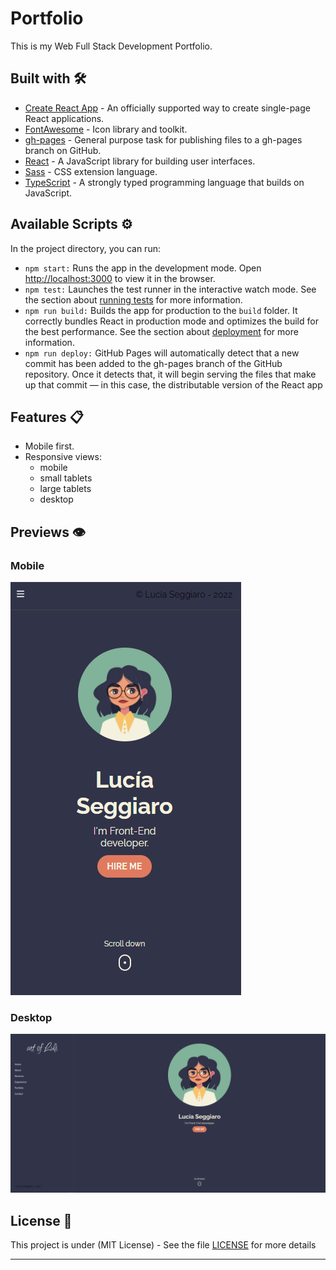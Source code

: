 # Portfolio

This is my Web Full Stack Development Portfolio.

## Built with 🛠️

- [Create React App](https://github.com/facebook/create-react-app) - An officially supported way to create single-page React applications.
- [FontAwesome](https://fontawesome.com/) - Icon library and toolkit.
- [gh-pages](https://github.com/tschaub/gh-pages) - General purpose task for publishing files to a gh-pages branch on GitHub.
- [React](https://reactjs.org/) - A JavaScript library for building user interfaces.
- [Sass](https://sass-lang.com/) - CSS extension language.
- [TypeScript](https://www.typescriptlang.org/) - A strongly typed programming language that builds on JavaScript.

## Available Scripts ⚙

In the project directory, you can run:

- `npm start:` Runs the app in the development mode. Open [http://localhost:3000](http://localhost:3000) to view it in the browser.
- `npm test:` Launches the test runner in the interactive watch mode. See the section about [running tests](https://facebook.github.io/create-react-app/docs/running-tests) for more information.
- `npm run build:` Builds the app for production to the `build` folder. It correctly bundles React in production mode and optimizes the build for the best performance. See the section about [deployment](https://facebook.github.io/create-react-app/docs/deployment) for more information.
- `npm run deploy:` GitHub Pages will automatically detect that a new commit has been added to the gh-pages branch of the GitHub repository. Once it detects that, it will begin serving the files that make up that commit — in this case, the distributable version of the React app

## Features 📋

- Mobile first.
- Responsive views:
  - mobile
  - small tablets
  - large tablets
  - desktop

## Previews 👁️

### Mobile

![preview mobile](https://github.com/lsegg/lsegg.github.io/blob/main/src/assets/images/mobile-preview.png?raw=true)

### Desktop

![preview desktop](https://github.com/lsegg/lsegg.github.io/blob/main/src/assets/images/desktop-preview.png?raw=true)

## License 📄

This project is under (MIT License) - See the file [LICENSE](LICENSE) for more details

---
